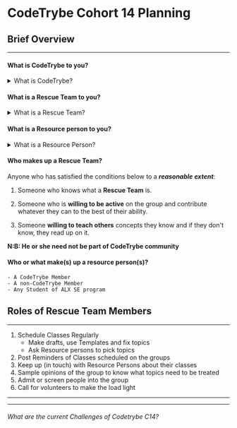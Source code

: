 # CodeTrybe Cohort 14 Planning

## Brief Overview
---

#### What is  CodeTrybe to you?
<details><summary>What is CodeTrybe?</summary>
CodeTrybe is a community of Dedicated Software Engineers under the Auspices of ALX
</details>

#### What is a Rescue Team to you?
<details><summary>What is a Rescue Team?</summary>A  Rescue Team consist of People who are willing to help organize and take PLDs irrespective of their Cohorts. They all work hand in hand to make peer learning effective
</details>

#### What is a Resource person to you?
<details><summary>What is a Resource Person?</summary>
A Resource person is anyone who has shown the willingness to teach others concepts. He neccesarily need not be part of CodeTrybe
</details>

#### Who makes up a Rescue Team?
Anyone who has satisfied the conditions below to a ***reasonable extent***:

1) Someone who knows what a **Rescue Team** is.

2) Someone who is **willing to be active** on the group and contribute whatever they can to the best of their ability.

3) Someone **willing to teach others** concepts they know and if they don't know, they read up on it.

**N:B: He or she need not be part of CodeTrybe community**

#### Who or what make(s) up a resource person(s)?
    - A CodeTrybe Member
    - A non-CodeTrybe Member
    - Any Student of ALX SE program 

## Roles of Rescue Team Members
---

1) Schedule Classes Regularly
    - Make drafts, use Templates and fix topics
    - Ask Resource persons to pick topics 
2) Post Reminders of Classes scheduled on the groups
3) Keep up (in touch) with Resource Persons about their classes
4) Sample opinions of the group to know what topics need to be treated
5) Admit or screen people into the group
6) Call for volunteers to make the load light

---
---
###### What are the current Challenges of Codetrybe C14?


